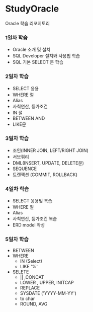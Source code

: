 # StudyOracle
Oracle 학습 리포지토리

### 1일차 학습
- Oracle 소개 및 설치
- SQL Developer 설치와 사용법 학습
- SQL 기본 SELECT 문 학습

### 2일차 학습
- SELECT 응용
- WHERE 절
- Alias
- 사칙연산, 등가조건
- IN 절
- BETWEEN AND
- LIKE문

### 3일차 학습
- 조인(INNER JOIN, LEFT/RIGHT JOIN)
- 서브쿼리
- DML(INSERT, UPDATE, DELETE문)
- SEQUENCE
- 트랜잭션 (COMMIT, ROLLBACK)


### 4일차 학습
- SELECT 응용및 복습
- WHERE 절
- Alias
- 사칙연산, 등가조건 복습
- ERD model 작성

### 5일차 학습
- BETWEEN
- WHERE
  - IN (Select)
  - LIKE '%'
- SELETE
  - || ,CONCAT
  - LOWER , UPPER, INITCAP
  - REPLACE
  - SYSDATE ('YYYY-MM-YY')
  - to char
  - ROUND, AVG
